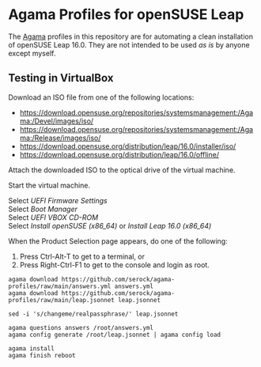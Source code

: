 # Agama Profiles for openSUSE Leap
The [Agama](https://agama-project.github.io/) profiles in this repository are for automating a clean installation of openSUSE Leap 16.0.
They are not intended to be used *as is* by anyone except myself.

## Testing in VirtualBox
Download an ISO file from one of the following locations:

* https://download.opensuse.org/repositories/systemsmanagement:/Agama:/Devel/images/iso/
* https://download.opensuse.org/repositories/systemsmanagement:/Agama:/Release/images/iso/
* https://download.opensuse.org/distribution/leap/16.0/installer/iso/
* https://download.opensuse.org/distribution/leap/16.0/offline/

Attach the downloaded ISO to the optical drive of the virtual machine.

Start the virtual machine.

Select *UEFI Firmware Settings*\
Select *Boot Manager*\
Select *UEFI VBOX CD-ROM*\
Select *Install openSUSE (x86_64)* or *Install Leap 16.0 (x86_64)*

When the Product Selection page appears, do one of the following:

1. Press Ctrl-Alt-T to get to a terminal, or
2. Press Right-Ctrl-F1 to get to the console and login as root.

```
agama download https://github.com/serock/agama-profiles/raw/main/answers.yml answers.yml
agama download https://github.com/serock/agama-profiles/raw/main/leap.jsonnet leap.jsonnet

sed -i 's/changeme/realpassphrase/' leap.jsonnet

agama questions answers /root/answers.yml
agama config generate /root/leap.jsonnet | agama config load

agama install
agama finish reboot
```

